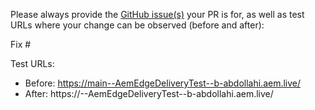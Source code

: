Please always provide the [GitHub issue(s)](../issues) your PR is for, as well as test URLs where your change can be observed (before and after):

Fix #<gh-issue-id>

Test URLs:
- Before: https://main--AemEdgeDeliveryTest--b-abdollahi.aem.live/
- After: https://<branch>--AemEdgeDeliveryTest--b-abdollahi.aem.live/
